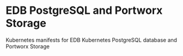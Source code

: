 # EDB PostgreSQL and Portworx Storage
Kubernetes manifests for EDB Kubernetes PostgreSQL database and Portworx Storage
